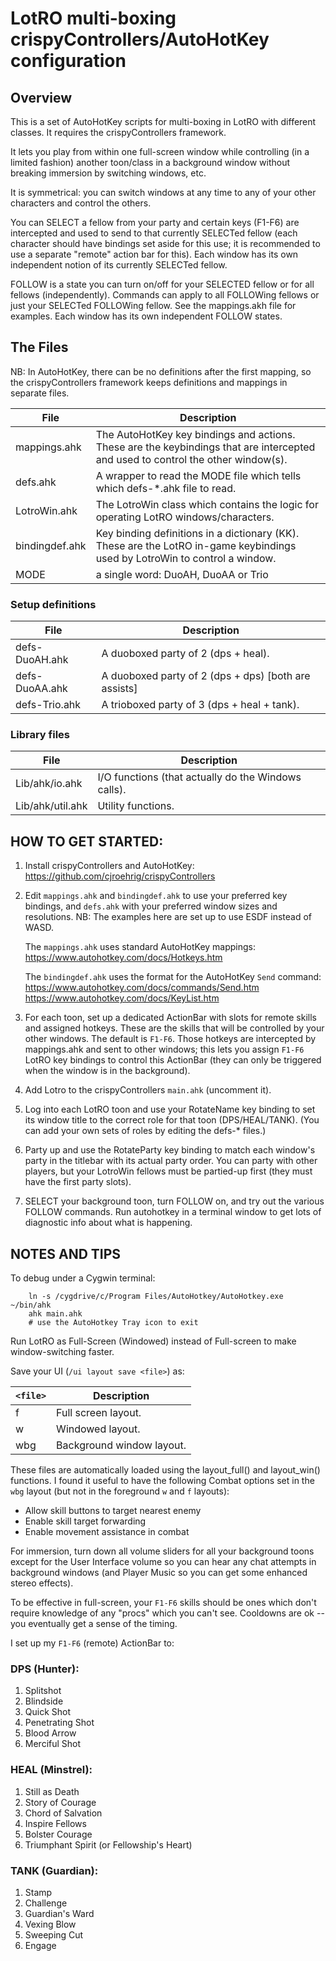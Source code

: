 # LotRO multi-boxing crispyControllers/AutoHotKey configuration

## Overview
This is a set of AutoHotKey scripts for multi-boxing in LotRO with different classes.  It requires the crispyControllers framework.

It lets you play from within one full-screen window while controlling (in a limited fashion) another toon/class in a background window without breaking immersion by switching windows, etc.

It is symmetrical:  you can switch windows at any time to any of your other characters and control the others.

You can SELECT a fellow from your party and certain keys (F1-F6) are intercepted and used to send to that currently SELECTed fellow (each character should have bindings set aside for this use; it is recommended to use a separate "remote" action bar for this).   Each window has its own independent notion of its currently SELECTed fellow.

FOLLOW is a state you can turn on/off for your SELECTED fellow or for all fellows (independently).   Commands can apply to all FOLLOWing fellows or just your SELECTed FOLLOWing fellow.    See the mappings.akh file for examples.  Each window has its own independent FOLLOW states.

## The Files
NB: In AutoHotKey, there can be no definitions after the first mapping, so the crispyControllers framework keeps definitions and mappings in separate files.

File					| Description
----					| -----------
mappings.ahk			| The AutoHotKey key bindings and actions.  These are the keybindings that are intercepted and used to control the other window(s).
defs.ahk				| A wrapper to read the MODE file which tells which defs-*.ahk file to read.
LotroWin.ahk			| The LotroWin class which contains the logic for operating LotRO windows/characters.
bindingdef.ahk			| Key binding definitions in a dictionary (KK). These are the LotRO in-game keybindings used by LotroWin to control a window.
MODE					| a single word: DuoAH, DuoAA or Trio
### Setup definitions

File					| Description
----					| -----------
defs-DuoAH.ahk			| A duoboxed party of 2 (dps + heal).
defs-DuoAA.ahk			| A duoboxed party of 2 (dps + dps) [both are assists]
defs-Trio.ahk			| A trioboxed party of 3 (dps + heal + tank).

### Library files
File					| Description
----					| -----------
Lib/ahk/io.ahk			| I/O functions (that actually do the Windows calls).
Lib/ahk/util.ahk		| Utility functions.


## HOW TO GET STARTED:
1.	Install crispyControllers and AutoHotKey:  
	https://github.com/cjroehrig/crispyControllers

2.  Edit `mappings.ahk` and `bindingdef.ahk` to use your preferred key bindings, and `defs.ahk` with your preferred window sizes and resolutions.  NB: The examples here are set up to use ESDF instead of WASD.

	The `mappings.ahk` uses standard AutoHotKey mappings:  
	https://www.autohotkey.com/docs/Hotkeys.htm

	The `bindingdef.ahk` uses the format for the AutoHotKey `Send` command:  
	https://www.autohotkey.com/docs/commands/Send.htm  
	https://www.autohotkey.com/docs/KeyList.htm  

3.	For each toon, set up a dedicated ActionBar with slots for remote skills and assigned hotkeys. These are the skills that will be controlled by your other windows.  The default is `F1-F6`.  Those hotkeys are intercepted by mappings.ahk and sent to other windows;  this lets you assign `F1-F6` LotRO key bindings to control this ActionBar (they can only be triggered when the window is in the background).

5.	Add Lotro to the crispyControllers `main.ahk` (uncomment it).

6.	Log into each LotRO toon and use your RotateName key binding to set its window title to the correct role for that toon (DPS/HEAL/TANK).   (You can add your own sets of roles by editing the defs-* files.)

7.	Party up and use the RotateParty key binding to match each window's party in the titlebar with its actual party order.  You can party with other players, but your LotroWin fellows must be partied-up first (they must have the first party slots).

8.	SELECT your background toon, turn FOLLOW on, and try out the various FOLLOW commands.  Run autohotkey in a terminal window to get lots of diagnostic info about what is happening.



## NOTES AND TIPS

To debug under a Cygwin terminal:
```
	ln -s /cygdrive/c/Program Files/AutoHotkey/AutoHotkey.exe ~/bin/ahk
	ahk main.ahk
	# use the AutoHotkey Tray icon to exit
```

Run LotRO as Full-Screen (Windowed) instead of Full-screen to make
window-switching faster.

Save your UI (`/ui layout save <file>`) as:

`<file>` | Description
------ | -----------
f | Full screen layout.
w | Windowed layout.
wbg | Background window layout.

These files are automatically loaded using the layout_full() and
layout_win() functions.  I found it useful to have the following Combat options set in the `wbg` layout (but not in the foreground `w` and `f` layouts):
- Allow skill buttons to target nearest enemy
- Enable skill target forwarding
- Enable movement assistance in combat

For immersion, turn down all volume sliders for all your background toons except for the User Interface volume so you can hear any chat attempts in background windows (and Player Music so you can get some enhanced stereo effects).

To be effective in full-screen, your `F1-F6` skills should be ones which don't require knowledge of any "procs" which you can't see.   Cooldowns are ok -- you eventually get a sense of the timing.

I set up my `F1-F6` (remote) ActionBar to:
### DPS (Hunter):
1.	Splitshot
2.	Blindside
3.	Quick Shot
4.	Penetrating Shot
5.	Blood Arrow
6.	Merciful Shot

### HEAL (Minstrel):
1.	Still as Death
2.	Story of Courage
3.	Chord of Salvation
4.	Inspire Fellows
5.	Bolster Courage
6.	Triumphant Spirit (or Fellowship's Heart)

### TANK (Guardian):
1.	Stamp
2.	Challenge
3.	Guardian's Ward
4.	Vexing Blow
5.	Sweeping Cut
6.	Engage

